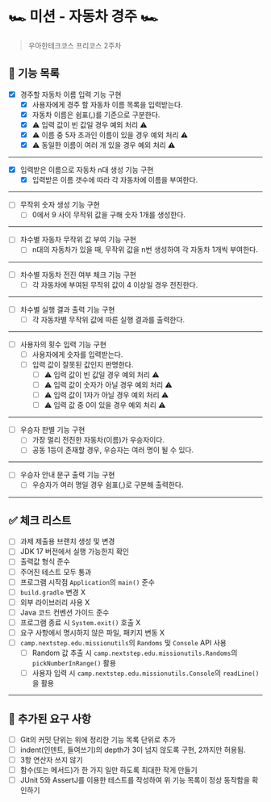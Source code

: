 # 🏎️ 미션 - 자동차 경주 🏎️

> 우아한테크코스 프리코스 2주차

## 🚀 기능 목록

- [X] 경주할 자동차 이름 입력 기능 구현
    - [X] 사용자에게 경주 할 자동차 이름 목록을 입력받는다.
    - [X] 자동차 이름은 쉼표(,)를 기준으로 구분한다.
    - [X] ⚠️ 입력 값이 빈 값일 경우 예외 처리 ⚠️
    - [X] ⚠️ 이름 중 5자 초과인 이름이 있을 경우 예외 처리 ⚠️
    - [X] ⚠️ 동일한 이름이 여러 개 있을 경우 예외 처리 ⚠️

---

- [X] 입력받은 이름으로 자동차 n대 생성 기능 구현
    - [X] 입력받은 이름 갯수에 따라 각 자동차에 이름을 부여한다.

---

- [ ] 무작위 숫자 생성 기능 구현
    - [ ] 0에서 9 사이 무작위 값을 구해 숫자 1개를 생성한다.

---

- [ ] 차수별 자동차 무작위 값 부여 기능 구현
    - [ ] n대의 자동차가 있을 때, 무작위 값을 n번 생성하여 각 자동차 1개씩 부여한다.

---

- [ ] 차수별 자동차 전진 여부 체크 기능 구현
    - [ ] 각 자동차에 부여된 무작위 값이 4 이상일 경우 전진한다.

---

- [ ] 차수별 실행 결과 출력 기능 구현
    - [ ] 각 자동차별 무작위 값에 따른 실행 결과를 출력한다.

---

- [ ] 사용자의 횟수 입력 기능 구현
    - [ ] 사용자에게 숫자를 입력받는다.
    - [ ] 입력 값이 잘못된 값인지 판명한다.
        - [ ] ⚠️ 입력 값이 빈 값일 경우 예외 처리 ⚠️
        - [ ] ⚠️ 입력 값이 숫자가 아닐 경우 예외 처리 ⚠️
        - [ ] ⚠️ 입력 값이 1자가 아닐 경우 예외 처리 ⚠️
        - [ ] ⚠️ 입력 값 중 0이 있을 경우 예외 처리 ⚠️

---

- [ ] 우승자 판별 기능 구현
    - [ ] 가장 멀리 전진한 자동차(이름)가 우승자이다.
    - [ ] 공동 1등이 존재할 경우, 우승자는 여러 명이 될 수 있다.

---

- [ ] 우승자 안내 문구 출력 기능 구현
    - [ ] 우승자가 여러 명일 경우 쉼표(,)로 구분해 출력한다.

---

## ✅ 체크 리스트

- [ ] 과제 제출용 브랜치 생성 및 변경
- [ ] JDK 17 버전에서 실행 가능한지 확인
- [ ] 출력값 형식 준수
- [ ] 주어진 테스트 모두 통과
- [ ] 프로그램 시작점 `Application`의 `main()` 준수
- [ ] `build.gradle` 변경 X
- [ ] 외부 라이브러리 사용 X
- [ ] Java 코드 컨벤션 가이드 준수
- [ ] 프로그램 종료 시 `System.exit()` 호출 X
- [ ] 요구 사항에서 명시하지 않은 파일, 패키지 변동 X
- [ ] `camp.nextstep.edu.missionutils`의 `Randoms` 및 `Console` API 사용
    - [ ] Random 값 추출 시 `camp.nextstep.edu.missionutils.Randoms`의 `pickNumberInRange()` 활용
    - [ ] 사용자 입력 시 `camp.nextstep.edu.missionutils.Console`의 `readLine()`을 활용

---

## 🚨 추가된 요구 사항

- [ ] Git의 커밋 단위는 위에 정리한 기능 목록 단위로 추가
- [ ] indent(인덴트, 들여쓰기)의 depth가 3이 넘지 않도록 구현, 2까지만 허용됨.
- [ ] 3항 연산자 쓰지 않기
- [ ] 함수(또는 메서드)가 한 가지 일만 하도록 최대한 작게 만들기
- [ ] JUnit 5와 AssertJ를 이용한 테스트를 작성하여 위 기능 목록이 정상 동작함을 확인하기